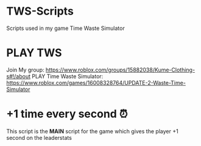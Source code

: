 # TWS-Scripts
Scripts used in my game Time Waste Simulator

# PLAY TWS
Join My group: https://www.roblox.com/groups/15882038/Kume-Clothing-s#!/about
PLAY Time Waste Simulator: https://www.roblox.com/games/16008328764/UPDATE-2-Waste-Time-Simulator

# +1 time every second ⏰
This script is the **MAIN** script for the game which gives the player +1 second on the leaderstats 

